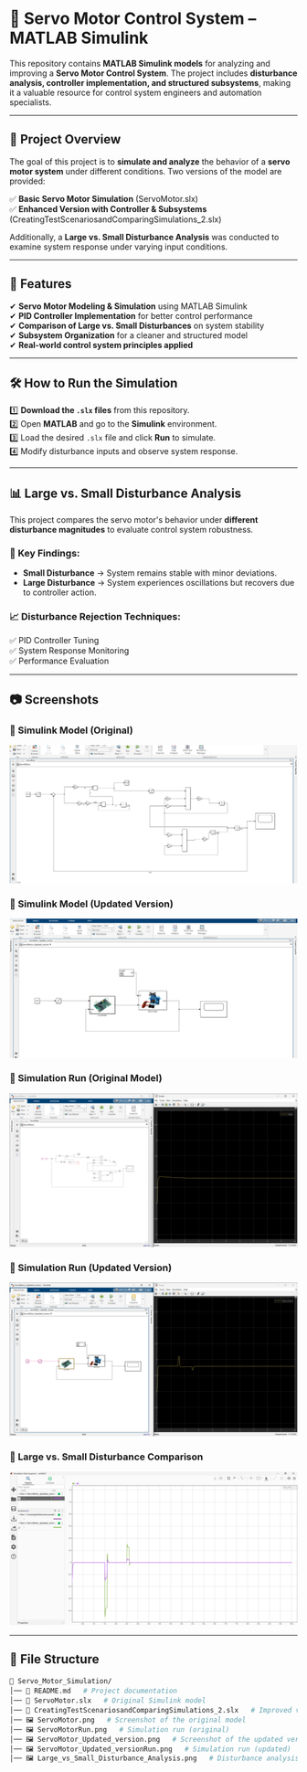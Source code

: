 # 🚀 Servo Motor Control System – MATLAB Simulink  

This repository contains **MATLAB Simulink models** for analyzing and improving a **Servo Motor Control System**. The project includes **disturbance analysis, controller implementation, and structured subsystems**, making it a valuable resource for control system engineers and automation specialists.  

---

## 📌 Project Overview  
The goal of this project is to **simulate and analyze** the behavior of a **servo motor system** under different conditions. Two versions of the model are provided:  

✅ **Basic Servo Motor Simulation** (ServoMotor.slx)  
✅ **Enhanced Version with Controller & Subsystems** (CreatingTestScenariosandComparingSimulations_2.slx)  

Additionally, a **Large vs. Small Disturbance Analysis** was conducted to examine system response under varying input conditions.  

---

## 🚀 Features  
✔ **Servo Motor Modeling & Simulation** using MATLAB Simulink  
✔ **PID Controller Implementation** for better control performance  
✔ **Comparison of Large vs. Small Disturbances** on system stability  
✔ **Subsystem Organization** for a cleaner and structured model  
✔ **Real-world control system principles applied**  

---

## 🛠️ How to Run the Simulation  
1️⃣ **Download the `.slx` files** from this repository.  
2️⃣ Open **MATLAB** and go to the **Simulink** environment.  
3️⃣ Load the desired `.slx` file and click **Run** to simulate.  
4️⃣ Modify disturbance inputs and observe system response.  

---

## 📊 Large vs. Small Disturbance Analysis  
This project compares the servo motor's behavior under **different disturbance magnitudes** to evaluate control system robustness.  

### 🔹 Key Findings:  
- **Small Disturbance** → System remains stable with minor deviations.  
- **Large Disturbance** → System experiences oscillations but recovers due to controller action.  

### 📈 Disturbance Rejection Techniques:  
✅ PID Controller Tuning  
✅ System Response Monitoring  
✅ Performance Evaluation  

---

## 📷 Screenshots  

### 🔹 Simulink Model (Original)  
![Servo Motor Model](ServoMotor.png)  

### 🔹 Simulink Model (Updated Version)  
![Updated Servo Motor](ServoMotor_Updated_version.png)  

### 🔹 Simulation Run (Original Model)  
![Simulation Run](ServoMotorRun.png)  

### 🔹 Simulation Run (Updated Version)  
![Updated Version Run](ServoMotor_Updated_versionRun.png)  

### 🔹 Large vs. Small Disturbance Comparison  
![Disturbance Analysis](Large_vs_Small_Disturbance_Analysis.png)  

---

## 📂 File Structure  
```bash
📁 Servo_Motor_Simulation/
│── 📄 README.md   # Project documentation
│── 📄 ServoMotor.slx   # Original Simulink model
│── 📄 CreatingTestScenariosandComparingSimulations_2.slx   # Improved version
│── 🖼️ ServoMotor.png   # Screenshot of the original model
│── 🖼️ ServoMotorRun.png   # Simulation run (original)
│── 🖼️ ServoMotor_Updated_version.png   # Screenshot of the updated version
│── 🖼️ ServoMotor_Updated_versionRun.png   # Simulation run (updated)
│── 🖼️ Large_vs_Small_Disturbance_Analysis.png   # Disturbance analysis results
